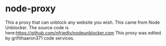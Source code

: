 # node-proxy
This a proxy that can unblock any website you wish. This came from Node Unblocker. The source code is here:https://github.com/nfriedly/nodeunblocker.com
This proxy was edited by grifithaaron371 code services.
